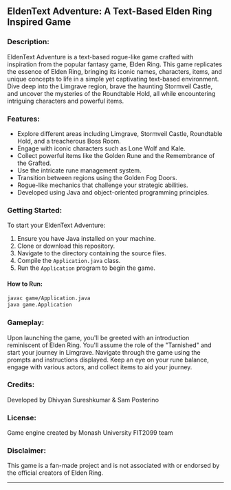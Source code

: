 ## EldenText Adventure: A Text-Based Elden Ring Inspired Game

### Description:
EldenText Adventure is a text-based rogue-like game crafted with inspiration from the popular fantasy game, Elden Ring. This game replicates the essence of Elden Ring, bringing its iconic names, characters, items, and unique concepts to life in a simple yet captivating text-based environment. Dive deep into the Limgrave region, brave the haunting Stormveil Castle, and uncover the mysteries of the Roundtable Hold, all while encountering intriguing characters and powerful items.

### Features:
- Explore different areas including Limgrave, Stormveil Castle, Roundtable Hold, and a treacherous Boss Room.
- Engage with iconic characters such as Lone Wolf and Kale.
- Collect powerful items like the Golden Rune and the Remembrance of the Grafted.
- Use the intricate rune management system.
- Transition between regions using the Golden Fog Doors.
- Rogue-like mechanics that challenge your strategic abilities.
- Developed using Java and object-oriented programming principles.

### Getting Started:
To start your EldenText Adventure:

1. Ensure you have Java installed on your machine.
2. Clone or download this repository.
3. Navigate to the directory containing the source files.
4. Compile the `Application.java` class.
5. Run the `Application` program to begin the game.

#### How to Run:
```bash
javac game/Application.java
java game.Application
```

### Gameplay:
Upon launching the game, you'll be greeted with an introduction reminiscent of Elden Ring. You'll assume the role of the "Tarnished" and start your journey in Limgrave. Navigate through the game using the prompts and instructions displayed. Keep an eye on your rune balance, engage with various actors, and collect items to aid your journey.

### Credits:
Developed by Dhivyan Sureshkumar & Sam Posterino


### License:

Game engine created by Monash University FIT2099 team

### Disclaimer:
This game is a fan-made project and is not associated with or endorsed by the official creators of Elden Ring.

---
